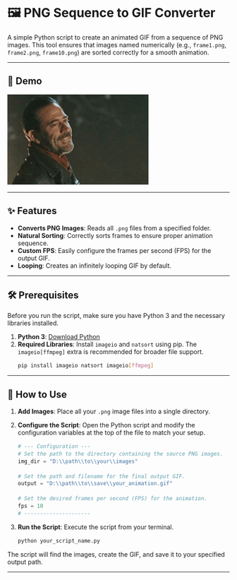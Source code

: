 # 🖼️ PNG Sequence to GIF Converter

A simple Python script to create an animated GIF from a sequence of PNG images. This tool ensures that images named numerically (e.g., `frame1.png`, `frame2.png`, `frame10.png`) are sorted correctly for a smooth animation.

---
## 🚀 Demo

![GIF Maker Demo](https://raw.githubusercontent.com/Bhuvan-kio/GIF-Maker/refs/heads/main/Output.gif)

---
## ✨ Features


-   **Converts PNG Images**: Reads all `.png` files from a specified folder.
-   **Natural Sorting**: Correctly sorts frames to ensure proper animation sequence.
-   **Custom FPS**: Easily configure the frames per second (FPS) for the output GIF.
-   **Looping**: Creates an infinitely looping GIF by default.

---

## 🛠️ Prerequisites

Before you run the script, make sure you have Python 3 and the necessary libraries installed.

1.  **Python 3**: [Download Python](https://www.python.org/downloads/)
2.  **Required Libraries**: Install `imageio` and `natsort` using pip. The `imageio[ffmpeg]` extra is recommended for broader file support.
    ```bash
    pip install imageio natsort imageio[ffmpeg]
    ```

---

## 🚀 How to Use

1.  **Add Images**: Place all your `.png` image files into a single directory.

2.  **Configure the Script**: Open the Python script and modify the configuration variables at the top of the file to match your setup.

    ```python
    # --- Configuration ---
    # Set the path to the directory containing the source PNG images.
    img_dir = "D:\\path\\to\\your\\images"

    # Set the path and filename for the final output GIF.
    output = "D:\\path\\to\\save\\your_animation.gif"

    # Set the desired frames per second (FPS) for the animation.
    fps = 10
    # ---------------------
    ```

3.  **Run the Script**: Execute the script from your terminal.

    ```bash
    python your_script_name.py
    ```

The script will find the images, create the GIF, and save it to your specified output path.

---